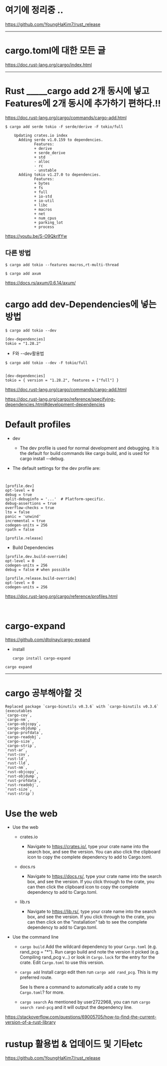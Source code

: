 # 여기에 정리중 ..

https://github.com/YoungHaKim7/rust_release

<hr>

# cargo.toml에 대한 모든 글

https://doc.rust-lang.org/cargo/index.html

<hr>


# Rust _____cargo add 2개 동시에 넣고 Features에 2개 동시에 추가하기 편하다.!!

https://doc.rust-lang.org/cargo/commands/cargo-add.html

```
$ cargo add serde tokio -F serde/derive -F tokio/full

    Updating crates.io index
      Adding serde v1.0.159 to dependencies.
             Features:
             + derive
             + serde_derive
             + std
             - alloc
             - rc
             - unstable
      Adding tokio v1.27.0 to dependencies.
             Features:
             + bytes
             + fs
             + full
             + io-std
             + io-util
             + libc
             + macros
             + net
             + num_cpus
             + parking_lot
             + process
```

https://youtu.be/S-O9QkrlfYw

## 다른 방법

```
$ cargo add tokio --features macros,rt-multi-thread
```

```
$ cargo add axum
```

https://docs.rs/axum/0.6.14/axum/


# cargo add dev-Dependencies에 넣는 방법


```
$ cargo add tokio --dev
```

```
[dev-dependencies]
tokio = "1.28.2"
```

- F와 --dev활용법

```
$ cargo add tokio --dev -F tokio/full


[dev-dependencies]
tokio = { version = "1.28.2", features = ["full"] }

```

https://doc.rust-lang.org/cargo/commands/cargo-add.html

https://doc.rust-lang.org/cargo/reference/specifying-dependencies.html#development-dependencies


# Default profiles

- dev
  - The dev profile is used for normal development and debugging. It is the default for build commands like cargo build, and is used for cargo install --debug.

- The default settings for the dev profile are:


```


[profile.dev]
opt-level = 0
debug = true
split-debuginfo = '...'  # Platform-specific.
debug-assertions = true
overflow-checks = true
lto = false
panic = 'unwind'
incremental = true
codegen-units = 256
rpath = false
```

```
[profile.release]

```

- Build Dependencies

```
[profile.dev.build-override]
opt-level = 0
codegen-units = 256
debug = false # when possible

[profile.release.build-override]
opt-level = 0
codegen-units = 256
```

https://doc.rust-lang.org/cargo/reference/profiles.html

<br>

# cargo-expand

https://github.com/dtolnay/cargo-expand

- install

  ```
  cargo install cargo-expand
  ```

```
cargo expand
```

<hr>

# cargo 공부해야할 것

```
Replaced package `cargo-binutils v0.3.6` with `cargo-binutils v0.3.6` (executables 
`cargo-cov`, 
`cargo-nm`, 
`cargo-objcopy`, 
`cargo-objdump`, 
`cargo-profdata`, 
`cargo-readobj`, 
`cargo-size`, 
`cargo-strip`, 
`rust-ar`, 
`rust-cov`, 
`rust-ld`, 
`rust-lld`, 
`rust-nm`, 
`rust-objcopy`, 
`rust-objdump`, 
`rust-profdata`, 
`rust-readobj`, 
`rust-size`, 
`rust-strip`)
```

# Use the web

- Use the web
  - crates.io
    - Navigate to https://crates.io/, type your crate name into the search box, and see the version. You can also click the clipboard icon to copy the complete dependency to add to Cargo.toml.

  - docs.rs
    - Navigate to https://docs.rs/, type your crate name into the search box, and see the version. If you click through to the crate, you can then click the clipboard icon to copy the complete dependency to add to Cargo.toml.

  - lib.rs
    - Navigate to https://lib.rs/, type your crate name into the search box, and see the version. If you click through to the crate, you can then click on the "installation" tab to see the complete dependency to add to Cargo.toml.

- Use the command line
  - ```cargo build```
    Add the wildcard dependency to your ```Cargo.toml``` (e.g. rand_pcg = "*"). Run cargo build and note the version it picked (e.g. Compiling rand_pcg v...) or look in ```Cargo.lock``` for the entry for the crate. Edit ```Cargo.toml``` to use this version.

  - ```cargo add```
    Install cargo edit then run ```cargo add rand_pcg```. This is my preferred route.

    See Is there a command to automatically add a crate to my ```Cargo.toml```? for more.

  - ```cargo search```
    As mentioned by user2722968, you can run ```cargo search rand-pcg``` and it will output the dependency line.

https://stackoverflow.com/questions/69005705/how-to-find-the-current-version-of-a-rust-library


# rustup 활용법 & 업데이드 및 기타etc

https://github.com/YoungHaKim7/rust_release

